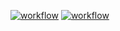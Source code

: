 [![workflow](https://github.com/fasthydra/stocks_patterns/actions/workflows/black_check.yaml/badge.svg?branch=master)](https://github.com/fasthydra/stocks_patterns/actions/workflows/black_check.yaml)
[![workflow](https://github.com/fasthydra/stocks_patterns/actions/workflows/flake8_check.yaml/badge.svg?branch=master)](https://github.com/fasthydra/stocks_patterns/actions/workflows/flake8_check.yaml)

